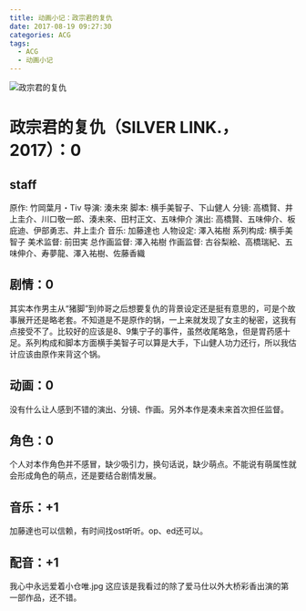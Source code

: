 ```yaml
---
title: 动画小记：政宗君的复仇
date: 2017-08-19 09:27:30
categories: ACG
tags:
  - ACG
  - 动画小记
---
```


![政宗君的复仇](http://wx2.sinaimg.cn/mw690/872f2373gy1fios0s1ci1j20jg05ktaj.jpg)

# 政宗君的复仇（SILVER LINK.，2017）：0

<!-- more -->

## staff

原作: 竹岡葉月・Tiv
导演: 湊未來
脚本: 横手美智子、下山健人
分镜: 高橋賢、井上圭介、川口敬一郎、湊未來、田村正文、五味伸介
演出: 高橋賢、五味伸介、板庇迪、伊部勇志、井上圭介
音乐: 加藤達也
人物设定: 澤入祐樹
系列构成: 横手美智子
美术监督: 前田実
总作画监督: 澤入祐樹
作画监督: 古谷梨絵、高橋瑞紀、五味伸介、寿夢龍、澤入祐樹、佐藤香織

## 剧情：0

其实本作男主从“猪脚”到帅哥之后想要复仇的背景设定还是挺有意思的，可是个故事展开还是略老套。不知道是不是原作的锅，一上来就发现了女主的秘密，这我有点接受不了。比较好的应该是8、9集宁子的事件，虽然收尾略急，但是胃药感十足。系列构成和脚本方面横手美智子可以算是大手，下山健人功力还行，所以我估计应该由原作来背这个锅。

## 动画：0

没有什么让人感到不错的演出、分镜、作画。另外本作是凑未来首次担任监督。

## 角色：0

个人对本作角色并不感冒，缺少吸引力，换句话说，缺少萌点。不能说有萌属性就会形成角色的萌点，还是要结合剧情发展。

## 音乐：+1

加藤達也可以信赖，有时间找ost听听。op、ed还可以。

## 配音：+1

我心中永远爱着小仓唯.jpg
这应该是我看过的除了爱马仕以外大桥彩香出演的第一部作品，还不错。

